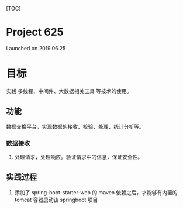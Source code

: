 [TOC]

# Project 625

Launched on 2019.06.25

# 目标

实践 多线程、中间件、大数据相关工具 等技术的使用。

## 功能

数据交换平台，实现数据的接收、校验、处理、统计分析等。

### 数据接收

1. 处理请求，处理响应。验证请求中的信息，保证安全性。




## 实践过程

1. 添加了 spring-boot-starter-web 的 maven 依赖之后，才能够有内置的 tomcat 容器启动该 springboot 项目


